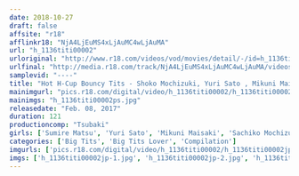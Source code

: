```yaml
---
date: 2018-10-27
draft: false
affsite: "r18"
afflinkr18: "NjA4LjEuMS4xLjAuMC4wLjAuMA"
url: "h_1136titi00002"
urloriginal: "http://www.r18.com/videos/vod/movies/detail/-/id=h_1136titi00002"
urlfinal: "http://media.r18.com/track/NjA4LjEuMS4xLjAuMC4wLjAuMA/videos/vod/movies/detail/-/id=h_1136titi00002"
samplevid: "----"
title: "Hot H-Cup Bouncy Tits - Shoko Mochizuki, Yuri Sato , Mikuni Maisaki"
mainimgurl: "pics.r18.com/digital/video/h_1136titi00002/h_1136titi00002ps.jpg"
mainimgs: "h_1136titi00002ps.jpg"
releasedate: "Feb. 08, 2017"
duration: 121
productioncomp: "Tsubaki"
girls: ['Sumire Matsu', 'Yuri Sato', 'Mikuni Maisaki', 'Sachiko Mochizuki']
categories: ['Big Tits', 'Big Tits Lover', 'Compilation']
imgurls: ['pics.r18.com/digital/video/h_1136titi00002/h_1136titi00002jp-1.jpg', 'pics.r18.com/digital/video/h_1136titi00002/h_1136titi00002jp-2.jpg', 'pics.r18.com/digital/video/h_1136titi00002/h_1136titi00002jp-3.jpg', 'pics.r18.com/digital/video/h_1136titi00002/h_1136titi00002jp-4.jpg', 'pics.r18.com/digital/video/h_1136titi00002/h_1136titi00002jp-5.jpg', 'pics.r18.com/digital/video/h_1136titi00002/h_1136titi00002jp-6.jpg', 'pics.r18.com/digital/video/h_1136titi00002/h_1136titi00002jp-7.jpg', 'pics.r18.com/digital/video/h_1136titi00002/h_1136titi00002jp-8.jpg', 'pics.r18.com/digital/video/h_1136titi00002/h_1136titi00002jp-9.jpg', 'pics.r18.com/digital/video/h_1136titi00002/h_1136titi00002jp-10.jpg', 'pics.r18.com/digital/video/h_1136titi00002/h_1136titi00002jp-11.jpg', 'pics.r18.com/digital/video/h_1136titi00002/h_1136titi00002jp-12.jpg', 'pics.r18.com/digital/video/h_1136titi00002/h_1136titi00002jp-13.jpg', 'pics.r18.com/digital/video/h_1136titi00002/h_1136titi00002jp-14.jpg', 'pics.r18.com/digital/video/h_1136titi00002/h_1136titi00002jp-15.jpg', 'pics.r18.com/digital/video/h_1136titi00002/h_1136titi00002jp-16.jpg', 'pics.r18.com/digital/video/h_1136titi00002/h_1136titi00002jp-17.jpg', 'pics.r18.com/digital/video/h_1136titi00002/h_1136titi00002jp-18.jpg', 'pics.r18.com/digital/video/h_1136titi00002/h_1136titi00002jp-19.jpg', 'pics.r18.com/digital/video/h_1136titi00002/h_1136titi00002jp-20.jpg']
imgs: ['h_1136titi00002jp-1.jpg', 'h_1136titi00002jp-2.jpg', 'h_1136titi00002jp-3.jpg', 'h_1136titi00002jp-4.jpg', 'h_1136titi00002jp-5.jpg', 'h_1136titi00002jp-6.jpg', 'h_1136titi00002jp-7.jpg', 'h_1136titi00002jp-8.jpg', 'h_1136titi00002jp-9.jpg', 'h_1136titi00002jp-10.jpg', 'h_1136titi00002jp-11.jpg', 'h_1136titi00002jp-12.jpg', 'h_1136titi00002jp-13.jpg', 'h_1136titi00002jp-14.jpg', 'h_1136titi00002jp-15.jpg', 'h_1136titi00002jp-16.jpg', 'h_1136titi00002jp-17.jpg', 'h_1136titi00002jp-18.jpg', 'h_1136titi00002jp-19.jpg', 'h_1136titi00002jp-20.jpg']
---
```

